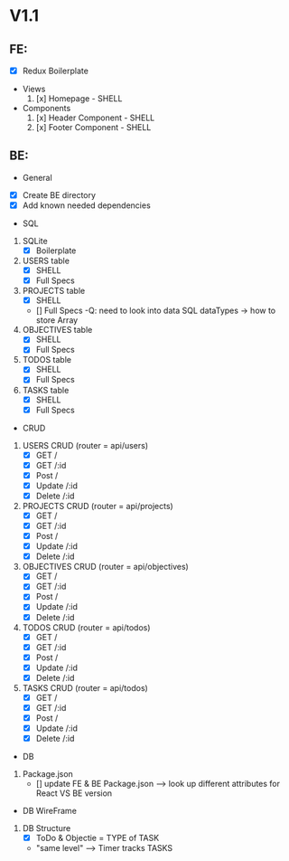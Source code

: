 # V1.1
    
## FE: 
- [x] Redux Boilerplate
- Views
    1) [x] Homepage - SHELL
- Components
    1) [x] Header Component - SHELL
    2) [x] Footer Component - SHELL
    
## BE:
- General
- [x] Create BE directory
- [x] Add known needed dependencies

- SQL
1) SQLite
    - [x] Boilerplate
2) USERS table
    - [x] SHELL
    - [x] Full Specs
3) PROJECTS table
    - [x] SHELL
    - [] Full Specs
        -Q: need to look into data SQL dataTypes -> how to store Array
4) OBJECTIVES table
    - [x] SHELL
    - [x] Full Specs
5) TODOS table
    - [x] SHELL
    - [x] Full Specs
6) TASKS table
    - [x] SHELL
    - [x] Full Specs

- CRUD
1) USERS CRUD (router = api/users)
    - [x] GET / 
    - [x] GET /:id 
    - [x] Post /
    - [x] Update /:id 
    - [x] Delete /:id 

2) PROJECTS CRUD (router = api/projects)
    - [x] GET / 
    - [x] GET /:id 
    - [x] Post /
    - [x] Update /:id 
    - [x] Delete /:id 
3) OBJECTIVES CRUD (router = api/objectives)
    - [x] GET / 
    - [x] GET /:id 
    - [x] Post /
    - [x] Update /:id 
    - [x] Delete /:id 
4) TODOS CRUD (router = api/todos)
    - [x] GET / 
    - [x] GET /:id 
    - [x] Post /
    - [x] Update /:id 
    - [x] Delete /:id 
5) TASKS CRUD (router = api/todos)
    - [x] GET / 
    - [x] GET /:id 
    - [x] Post /
    - [x] Update /:id 
    - [x] Delete /:id 

- DB 
1) Package.json 
    - [] update FE & BE Package.json --> look up different attributes for React VS BE version

- DB WireFrame
1) DB Structure
    - [x] ToDo & Objectie = TYPE of TASK 
    - "same level" --> Timer tracks TASKS


